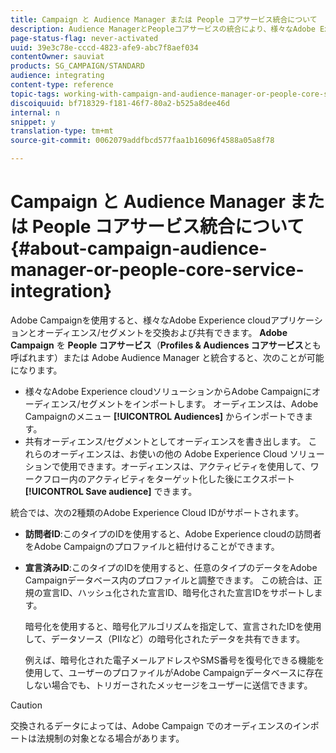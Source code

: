 ```yaml
---
title: Campaign と Audience Manager または People コアサービス統合について
description: Audience ManagerとPeopleコアサービスの統合により、様々なAdobe Experience cloudソリューション内でオーディエンスやセグメントを共有できます。
page-status-flag: never-activated
uuid: 39e3c78e-cccd-4823-afe9-abc7f8aef034
contentOwner: sauviat
products: SG_CAMPAIGN/STANDARD
audience: integrating
content-type: reference
topic-tags: working-with-campaign-and-audience-manager-or-people-core-service
discoiquuid: bf718329-f181-46f7-80a2-b525a8dee46d
internal: n
snippet: y
translation-type: tm+mt
source-git-commit: 0062079addfbcd577faa1b16096f4588a05a8f78

---
```



# Campaign と Audience Manager または People コアサービス統合について{#about-campaign-audience-manager-or-people-core-service-integration}

Adobe Campaignを使用すると、様々なAdobe Experience cloudアプリケーションとオーディエンス/セグメントを交換および共有できます。 **Adobe Campaign** を **People コアサービス**（**Profiles &amp; Audiences コアサービス**&#x200B;とも呼ばれます）または Adobe Audience Manager と統合すると、次のことが可能になります。

* 様々なAdobe Experience cloudソリューションからAdobe Campaignにオーディエンス/セグメントをインポートします。 オーディエンスは、Adobe Campaignのメニュー **[!UICONTROL Audiences]** からインポートできます。
* 共有オーディエンス/セグメントとしてオーディエンスを書き出します。 これらのオーディエンスは、お使いの他の Adobe Experience Cloud ソリューションで使用できます。オーディエンスは、アクティビティを使用して、ワークフロー内のアクティビティをターゲット化した後にエクスポート **[!UICONTROL Save audience]** できます。

統合では、次の2種類のAdobe Experience Cloud IDがサポートされます。

* **訪問者ID**:このタイプのIDを使用すると、Adobe Experience cloudの訪問者をAdobe Campaignのプロファイルと紐付けることができます。
* **宣言済みID**:このタイプのIDを使用すると、任意のタイプのデータをAdobe Campaignデータベース内のプロファイルと調整できます。 この統合は、正規の宣言ID、ハッシュ化された宣言ID、暗号化された宣言IDをサポートします。

   暗号化を使用すると、暗号化アルゴリズムを指定して、宣言されたIDを使用して、データソース（PIIなど）の暗号化されたデータを共有できます。

   例えば、暗号化された電子メールアドレスやSMS番号を復号化できる機能を使用して、ユーザーのプロファイルがAdobe Campaignデータベースに存在しない場合でも、トリガーされたメッセージをユーザーに送信できます。

>[!CAUTION]
>
>交換されるデータによっては、Adobe Campaign でのオーディエンスのインポートは法規制の対象となる場合があります。


